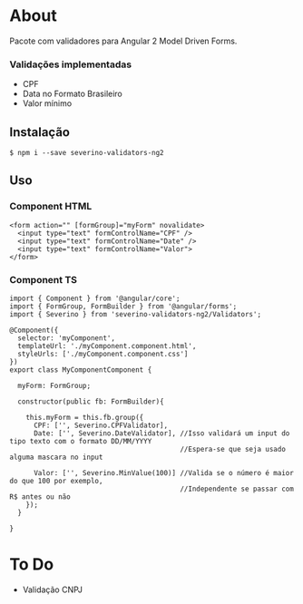 # About

Pacote com validadores para Angular 2 Model Driven Forms.

### Validações implementadas

* CPF
* Data no Formato Brasileiro
* Valor mínimo

## Instalação

```
$ npm i --save severino-validators-ng2
```

## Uso

### Component HTML 

```
<form action="" [formGroup]="myForm" novalidate>
  <input type="text" formControlName="CPF" />
  <input type="text" formControlName="Date" />
  <input type="text" formControlName="Valor">
</form>
```

### Component TS 

```
import { Component } from '@angular/core';
import { FormGroup, FormBuilder } from '@angular/forms';
import { Severino } from 'severino-validators-ng2/Validators';

@Component({
  selector: 'myComponent',
  templateUrl: './myComponent.component.html',
  styleUrls: ['./myComponent.component.css']
})
export class MyComponentComponent {

  myForm: FormGroup;

  constructor(public fb: FormBuilder){

    this.myForm = this.fb.group({
      CPF: ['', Severino.CPFValidator],
      Date: ['', Severino.DateValidator], //Isso validará um input do tipo texto com o formato DD/MM/YYYY
                                          //Espera-se que seja usado alguma mascara no input
      
      Valor: ['', Severino.MinValue(100)] //Valida se o número é maior do que 100 por exemplo,
                                          //Independente se passar com R$ antes ou não
    });
  }
  
}

```


# To Do

* Validação CNPJ